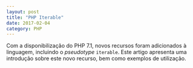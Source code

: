 ```yaml
---
layout: post
title: "PHP Iterable"
date: 2017-02-04
category: PHP
---
```


Com a disponibilização do PHP 7.1, novos recursos foram adicionados à linguagem,
incluindo o _pseudotype_ `iterable`. Este artigo apresenta uma introdução sobre
este novo recurso, bem como exemplos de utilização.
